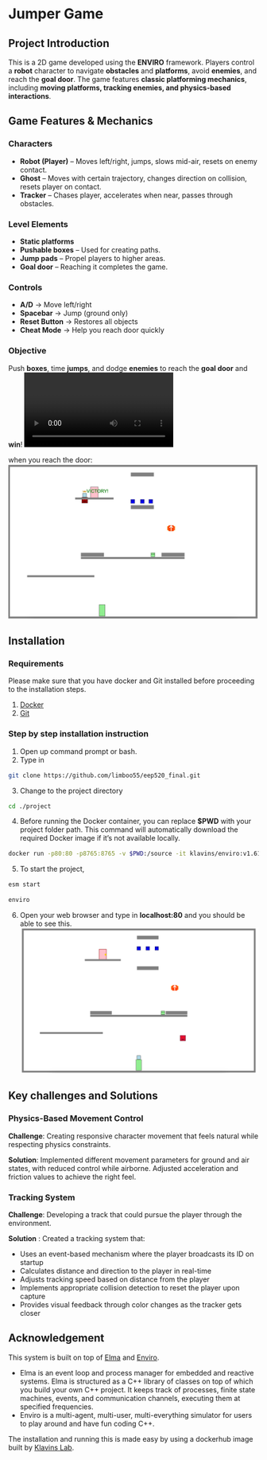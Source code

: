 # **Jumper Game**

## **Project Introduction**
This is a 2D  game developed using the **ENVIRO** framework. Players control a **robot** character to navigate **obstacles** and **platforms**, avoid **enemies**, and reach the **goal door**. The game features **classic platforming mechanics**, including **moving platforms, tracking enemies, and physics-based interactions**.

## **Game Features & Mechanics**
### **Characters**
- **Robot (Player)** – Moves left/right, jumps, slows mid-air, resets on enemy contact.
- **Ghost** – Moves with certain trajectory, changes direction on collision, resets player on contact.
- **Tracker** – Chases player, accelerates when near, passes through obstacles.

### **Level Elements**
- **Static platforms**
- **Pushable boxes** – Used for creating paths.
- **Jump pads** – Propel players to higher areas.
- **Goal door** – Reaching it completes the game.

### **Controls**
- **A/D** → Move left/right
- **Spacebar** → Jump (ground only)
- **Reset Button** → Restores all objects
- **Cheat Mode** → Help you reach door quickly
### **Objective**
Push **boxes**, time **jumps**, and dodge **enemies** to reach the **goal door** and **win**!
![game demo](/media/demo1.mp4)

when you reach the door:
![](/media/victory.jpg)
## Installation

### Requirements
Please make sure that you have docker and Git installed before proceeding to the installation steps.

1. [Docker](https://docs.docker.com/get-docker/)
2. [Git](https://git-scm.com/)

### Step by step installation instruction


1. Open up command prompt or bash.
2. Type in 
```bash
git clone https://github.com/limboo55/eep520_final.git
```
3. Change to the project directory
```bash
cd ./project
```
4. Before running the Docker container, you can replace **$PWD** with your project folder path. This command will automatically download the required Docker image if it’s not available locally.

```bash
docker run -p80:80 -p8765:8765 -v $PWD:/source -it klavins/enviro:v1.61 bash
```
5. To start the project, 
```bash
esm start
```
```bash
enviro
```
6. Open your web browser and type in **localhost:80** and you should be able to see this.
![](/media/start.png)

## Key challenges and Solutions

### Physics-Based Movement Control
**Challenge**: Creating responsive character movement that feels natural while respecting physics constraints.

**Solution**: Implemented different movement parameters for ground and air states, with reduced control while airborne. Adjusted acceleration and friction values to achieve the right feel.

### Tracking System
**Challenge**: Developing a track that could pursue the player through the environment.

**Solution** : Created a tracking system that:

- Uses an event-based mechanism where the player broadcasts its ID on startup
- Calculates distance and direction to the player in real-time
- Adjusts tracking speed based on distance from the player
- Implements appropriate collision detection to reset the player upon capture
- Provides visual feedback through color changes as the tracker gets closer

## Acknowledgement

This system is built on top of [Elma](https://github.com/klavinslab/elma) and [Enviro](https://github.com/klavinslab/enviro). 

- Elma is an event loop and process manager for embedded and reactive systems. Elma is structured as a C++ library of classes on top of which you build your own C++ project. It keeps track of processes, finite state machines, events, and communication channels, executing them at specified frequencies. 
- Enviro is a multi-agent, multi-user, multi-everything simulator for users to play around and have fun coding C++.

The installation and running this is made easy by using a dockerhub image built by [Klavins Lab](https://github.com/klavinslab).


